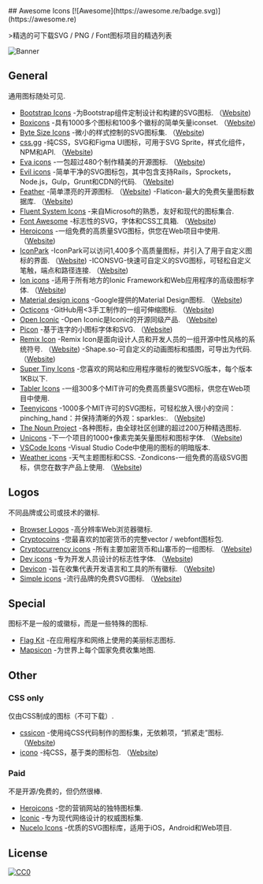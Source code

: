 <div class="github-widget" data-repo="notlmn/awesome-icons"></div>
<script async src="https://pagead2.googlesyndication.com/pagead/js/adsbygoogle.js"></script><ins class="adsbygoogle" style="display:block" data-ad-client="ca-pub-6890694312814945" data-ad-slot="5473692530" data-ad-format="auto"  data-full-width-responsive="true"></ins>
## Awesome Icons [![Awesome](https://awesome.re/badge.svg)](https://awesome.re)

&gt;精选的可下载SVG / PNG / Font图标项目的精选列表

![Banner](https://raw.githubusercontent.com/notlmn/awesome-icons/master/./media/banner.png)




## General

通用图标随处可见.

- [Bootstrap Icons](https://github.com/twbs/icons#readme)  -为Bootstrap组件定制设计和构建的SVG图标.  （[Website](https://icons.getbootstrap.com/))
- [Boxicons](https://github.com/atisawd/boxicons#readme)  -具有1000多个图标和100多个徽标的简单矢量iconset.  （[Website](https://boxicons.com/))
- [Byte Size Icons](https://github.com/danklammer/bytesize-icons#readme)  -微小的样式控制的SVG图标集.  （[Website](https://danklammer.com/bytesize-icons))
- [css.gg](https://github.com/astrit/css.gg#readme)  -纯CSS，SVG和Figma UI图标，可用于SVG Sprite，样式化组件，NPM和API.  （[Website](https://css.gg))
- [Eva icons](https://github.com/akveo/eva-icons#readme)  -一包超过480个制作精美的开源图标.  （[Website](https://akveo.github.io/eva-icons))
- [Evil icons](https://github.com/evil-icons/evil-icons#readme)  -简单干净的SVG图标包，其中包含支持Rails，Sprockets，Node.js，Gulp，Grunt和CDN的代码.  （[Website](http://evil-icons.io))
- [Feather](https://github.com/feathericons/feather#readme)  -简单漂亮的开源图标.  （[Website](https://feathericons.com))
 -Flaticon-最大的免费矢量图标数据库.  （[Website](https://flaticon.com))
- [Fluent System Icons](https://github.com/microsoft/fluentui-system-icons#fluent-system-icons) -来自Microsoft的熟悉，友好和现代的图标集合.
- [Font Awesome](https://github.com/FortAwesome/Font-Awesome#readme)  -标志性的SVG，字体和CSS工具箱.  （[Website](https://fontawesome.com))
- [Heroicons](https://github.com/refactoringui/heroicons#readme)  -一组免费的高质量SVG图标，供您在Web项目中使用.  （[Website](https://heroicons.dev))
- [IconPark](https://github.com/bytedance/IconPark#readme)  -IconPark可以访问1,400多个高质量图标，并引入了用于自定义图标的界面.  （[Website](https://iconpark.bytedance.com))
 -ICONSVG-快速可自定义的SVG图标，可轻松自定义笔触，端点和路径连接.  （[Website](https://iconsvg.xyz))
- [Ion icons](https://github.com/ionic-team/ionicons#readme)  -适用于所有地方的Ionic Framework和Web应用程序的高级图标字体.  （[Website](https://ionicons.com))
- [Material design icons](https://github.com/google/material-design-icons#readme)  -Google提供的Material Design图标.  （[Website](https://material.io/tools/icons))
- [Octicons](https://github.com/primer/octicons#readme)  -GitHub用&lt;3手工制作的一组可伸缩图标.  （[Website](https://octicons.github.com))
- [Open Iconic](https://github.com/iconic/open-iconic#readme)  -Open Iconic是Iconic的开源同级产品.  （[Website](https://useiconic.com/open))
- [Picon](https://github.com/yne/picon#readme)  -基于连字的小图标字体和SVG.  （[Website](https://yne.fr/picon))
- [Remix Icon](https://github.com/Remix-Design/RemixIcon#readme)  -Remix Icon是面向设计人员和开发人员的一组开源中性风格的系统符号.  （[Website](https://remixicon.com))
 -Shape.so-可自定义的动画图标和插图，可导出为代码.  （[Website](https://shape.so))
- [Super Tiny Icons](https://github.com/edent/SuperTinyIcons#readme) -您喜欢的网站和应用程序徽标的微型SVG版本，每个版本1KB以下.
- [Tabler Icons](https://github.com/tabler/tabler-icons) -一组300多个MIT许可的免费高质量SVG图标，供您在Web项目中使用.
- [Teenyicons](https://github.com/teenyicons/teenyicons)  -1000多个MIT许可的SVG图标，可轻松放入很小的空间：pinching_hand：并保持清晰的外观：sparkles:.  （[Website](https://teenyicons.com))
- [The Noun Project](https://thenounproject.com/) -各种图标，由全球社区创建的超过200万种精选图标.
- [Unicons](https://github.com/iconscout/unicons)  -下一个项目的1000+像素完美矢量图标和图标字体.  （[Website](https://iconscout.com/unicons))
- [VSCode Icons](https://github.com/microsoft/vscode-icons#readme) -Visual Studio Code中使用的图标的明暗版本.
- [Weather icons](https://github.com/erikflowers/weather-icons#readme) -天气主题图标和CSS.
 -Zondicons-一组免费的高级SVG图标，供您在数字产品上使用.  （[Website](http://www.zondicons.com))


## Logos

不同品牌或公司或技术的徽标.

- [Browser Logos](https://github.com/alrra/browser-logos#readme) -高分辨率Web浏览器徽标.
- [Cryptocoins](https://github.com/AllienWorks/cryptocoins#readme) -您最喜欢的加密货币的完整vector / webfont图标包.
- [Cryptocurrency icons](https://github.com/atomiclabs/cryptocurrency-icons#readme)  -所有主要加密货币和山寨币的一组图标.  （[Website](http://cryptoicons.co))
- [Dev icons](https://github.com/vorillaz/devicons#readme)  -专为开发人员设计的标志性字体.  （[Website](http://vorillaz.github.io/devicons))
- [Devicon](https://github.com/devicons/devicon#readme)  -旨在收集代表开发语言和工具的所有徽标.  （[Website](https://devicons.github.io/devicon))
- [Simple icons](https://github.com/simple-icons/simple-icons#readme)  -流行品牌的免费SVG图标.  （[Website](https://simpleicons.org))


## Special

图标不是一般的或徽标，而是一些特殊的图标.

- [Flag Kit](https://github.com/madebybowtie/FlagKit#readme) -在应用程序和网络上使用的美丽标志图标.
- [Mapsicon](https://github.com/djaiss/mapsicon#readme) -为世界上每个国家免费收集地图.


## Other

### CSS only

仅由CSS制成的图标（不可下载）.

- [cssicon](https://github.com/wentin/cssicon#readme)  -使用纯CSS代码制作的图标集，无依赖项，“抓紧走”图标.  （[Website](https://cssicon.space))
- [icono](https://github.com/saeedalipoor/icono#readme)  -纯CSS，基于类的图标包.  （[Website](https://saeedalipoor.github.io/icono))

### Paid

不是开源/免费的，但仍然很棒.

- [Heroicons](https://www.heroicons.com) -您的营销网站的独特图标集.
- [Iconic](https://useiconic.com) -专为现代网络设计的权威图标集.
- [Nucelo Icons](https://nucleoapp.com/premium-icons) -优质的SVG图标库，适用于iOS，Android和Web项目.


## License

[![CC0](https://mirrors.creativecommons.org/presskit/buttons/88x31/svg/cc-zero.svg)](https://creativecommons.org/publicdomain/zero/1.0/)
